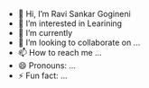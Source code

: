 - 👋 Hi, I’m Ravi Sankar Gogineni
- 👀 I’m interested in Learining 
- 🌱 I’m currently
- 💞️ I’m looking to collaborate on ...
- 📫 How to reach me ...
- 😄 Pronouns: ...
- ⚡ Fun fact: ...

<!---
ravisankar0501/ravisankar0501 is a ✨ special ✨ repository because its `README.md` (this file) appears on your GitHub profile.
You can click the Preview link to take a look at your changes.
--->
